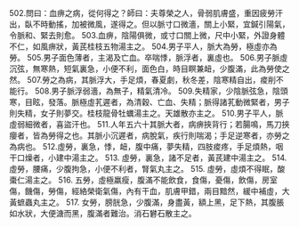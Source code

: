 502.問曰：血痹之病，從何得之？師曰：夫尊榮之人，骨弱肌膚盛，重因疲勞汗出，臥不時動搖，加被微風，遂得之。但以脈寸口微濇，關上小緊，宜鍼引陽氣，令脈和、緊去則愈。
503.血痹，陰陽俱微，或寸口關上微，尺中小緊，外證身體不仁，如風痹狀，黃芪桂枝五物湯主之。
504.男子平人，脈大為勞，極虛亦為勞。
505.男子面色薄者，主渴及亡血。卒喘悸，脈浮者，裏虛也。
506.男子脈虛沉弦，無寒熱，短氣裏急，小便不利，面色白，時目瞑兼衄，少腹滿，此為勞使之然。
507.勞之為病，其脈浮大，手足煩，春夏劇，秋冬差，陰寒精自出，痠削不能行。
508.男子脈浮弱濇，為無子，精氣清冷。
509.失精家，少陰脈弦急，陰頭寒，目眩，發落。脈極虛芤遲者，為清穀、亡血、失精；脈得諸芤動微緊者，男子則失精，女子則夢交。桂枝龍骨牡蠣湯主之。天雄散亦主之。
510.男子平人，脈虛弱細微者，喜盜汗也。
511.人年五六十其脈大者，病痹挾背行；若腸鳴，馬刀挾癭者，皆為勞得之也。其脈小沉遲者，病脫氣，疾行則喘渴；手足逆寒者，亦勞之為病也。
512.虛勞，裏急，悸，衄，腹中痛，夢失精，四肢痠疼，手足煩熱，咽干口燥者，小建中湯主之。
513. 虛勞，裏急，諸不足者，黃芪建中湯主之。
514. 虛勞，腰痛，少腹拘急，小便不利者，腎氣丸主之。
515. 虛勞，虛煩不得眠，酸棗仁湯主之。
516. 五勞，虛極羸瘦，腹滿不能飲食，食傷，憂傷，飲傷，房室傷，饑傷，勞傷，經絡榮衛氣傷，內有干血，肌膚甲錯，兩目黯然，緩中補虛，大黃蟅蟲丸主之。
517. 女勞，膀胱急，少腹滿，身盡黃，額上黑，足下熱，其腹脹如水狀，大便溏而黑，腹滿者難治。消石礬石散主之。